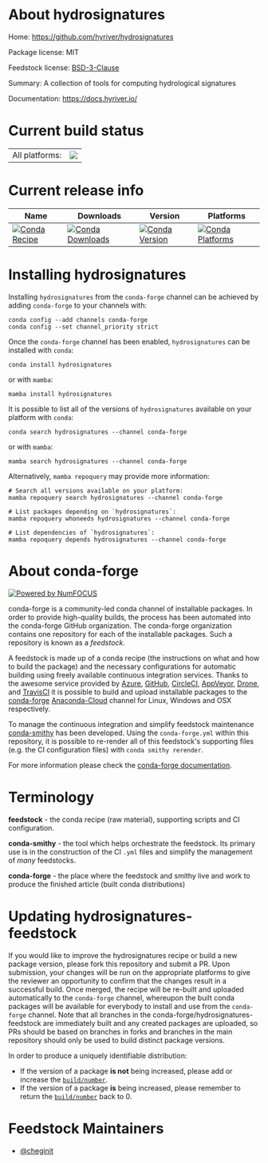 About hydrosignatures
=====================

Home: https://github.com/hyriver/hydrosignatures

Package license: MIT

Feedstock license: [BSD-3-Clause](https://github.com/conda-forge/hydrosignatures-feedstock/blob/main/LICENSE.txt)

Summary: A collection of tools for computing hydrological signatures

Documentation: https://docs.hyriver.io/

Current build status
====================


<table><tr><td>All platforms:</td>
    <td>
      <a href="https://dev.azure.com/conda-forge/feedstock-builds/_build/latest?definitionId=17556&branchName=main">
        <img src="https://dev.azure.com/conda-forge/feedstock-builds/_apis/build/status/hydrosignatures-feedstock?branchName=main">
      </a>
    </td>
  </tr>
</table>

Current release info
====================

| Name | Downloads | Version | Platforms |
| --- | --- | --- | --- |
| [![Conda Recipe](https://img.shields.io/badge/recipe-hydrosignatures-green.svg)](https://anaconda.org/conda-forge/hydrosignatures) | [![Conda Downloads](https://img.shields.io/conda/dn/conda-forge/hydrosignatures.svg)](https://anaconda.org/conda-forge/hydrosignatures) | [![Conda Version](https://img.shields.io/conda/vn/conda-forge/hydrosignatures.svg)](https://anaconda.org/conda-forge/hydrosignatures) | [![Conda Platforms](https://img.shields.io/conda/pn/conda-forge/hydrosignatures.svg)](https://anaconda.org/conda-forge/hydrosignatures) |

Installing hydrosignatures
==========================

Installing `hydrosignatures` from the `conda-forge` channel can be achieved by adding `conda-forge` to your channels with:

```
conda config --add channels conda-forge
conda config --set channel_priority strict
```

Once the `conda-forge` channel has been enabled, `hydrosignatures` can be installed with `conda`:

```
conda install hydrosignatures
```

or with `mamba`:

```
mamba install hydrosignatures
```

It is possible to list all of the versions of `hydrosignatures` available on your platform with `conda`:

```
conda search hydrosignatures --channel conda-forge
```

or with `mamba`:

```
mamba search hydrosignatures --channel conda-forge
```

Alternatively, `mamba repoquery` may provide more information:

```
# Search all versions available on your platform:
mamba repoquery search hydrosignatures --channel conda-forge

# List packages depending on `hydrosignatures`:
mamba repoquery whoneeds hydrosignatures --channel conda-forge

# List dependencies of `hydrosignatures`:
mamba repoquery depends hydrosignatures --channel conda-forge
```


About conda-forge
=================

[![Powered by
NumFOCUS](https://img.shields.io/badge/powered%20by-NumFOCUS-orange.svg?style=flat&colorA=E1523D&colorB=007D8A)](https://numfocus.org)

conda-forge is a community-led conda channel of installable packages.
In order to provide high-quality builds, the process has been automated into the
conda-forge GitHub organization. The conda-forge organization contains one repository
for each of the installable packages. Such a repository is known as a *feedstock*.

A feedstock is made up of a conda recipe (the instructions on what and how to build
the package) and the necessary configurations for automatic building using freely
available continuous integration services. Thanks to the awesome service provided by
[Azure](https://azure.microsoft.com/en-us/services/devops/), [GitHub](https://github.com/),
[CircleCI](https://circleci.com/), [AppVeyor](https://www.appveyor.com/),
[Drone](https://cloud.drone.io/welcome), and [TravisCI](https://travis-ci.com/)
it is possible to build and upload installable packages to the
[conda-forge](https://anaconda.org/conda-forge) [Anaconda-Cloud](https://anaconda.org/)
channel for Linux, Windows and OSX respectively.

To manage the continuous integration and simplify feedstock maintenance
[conda-smithy](https://github.com/conda-forge/conda-smithy) has been developed.
Using the ``conda-forge.yml`` within this repository, it is possible to re-render all of
this feedstock's supporting files (e.g. the CI configuration files) with ``conda smithy rerender``.

For more information please check the [conda-forge documentation](https://conda-forge.org/docs/).

Terminology
===========

**feedstock** - the conda recipe (raw material), supporting scripts and CI configuration.

**conda-smithy** - the tool which helps orchestrate the feedstock.
                   Its primary use is in the construction of the CI ``.yml`` files
                   and simplify the management of *many* feedstocks.

**conda-forge** - the place where the feedstock and smithy live and work to
                  produce the finished article (built conda distributions)


Updating hydrosignatures-feedstock
==================================

If you would like to improve the hydrosignatures recipe or build a new
package version, please fork this repository and submit a PR. Upon submission,
your changes will be run on the appropriate platforms to give the reviewer an
opportunity to confirm that the changes result in a successful build. Once
merged, the recipe will be re-built and uploaded automatically to the
`conda-forge` channel, whereupon the built conda packages will be available for
everybody to install and use from the `conda-forge` channel.
Note that all branches in the conda-forge/hydrosignatures-feedstock are
immediately built and any created packages are uploaded, so PRs should be based
on branches in forks and branches in the main repository should only be used to
build distinct package versions.

In order to produce a uniquely identifiable distribution:
 * If the version of a package **is not** being increased, please add or increase
   the [``build/number``](https://docs.conda.io/projects/conda-build/en/latest/resources/define-metadata.html#build-number-and-string).
 * If the version of a package **is** being increased, please remember to return
   the [``build/number``](https://docs.conda.io/projects/conda-build/en/latest/resources/define-metadata.html#build-number-and-string)
   back to 0.

Feedstock Maintainers
=====================

* [@cheginit](https://github.com/cheginit/)

